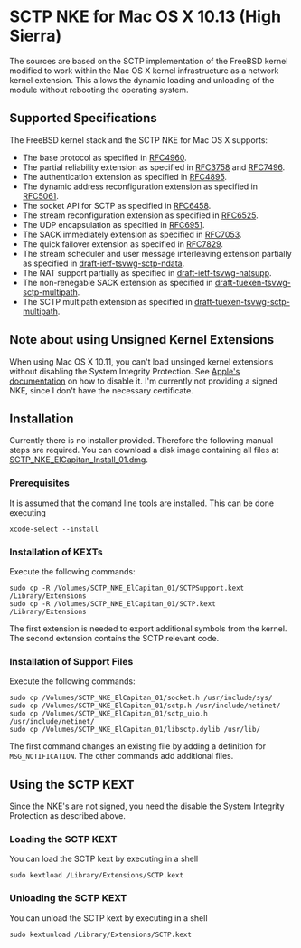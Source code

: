 # SCTP NKE for Mac OS X 10.13 (High Sierra)

The sources are based on the SCTP implementation of the FreeBSD kernel modified to work
within the Mac OS X kernel infrastructure as a network kernel extension. This allows
the dynamic loading and unloading of the module without rebooting the operating system.

## Supported Specifications
The FreeBSD kernel stack and the SCTP NKE for Mac OS X supports:
* The base protocol as specified in [RFC4960](https://tools.ietf.org/html/rfc4960).
* The partial reliability extension as specified in [RFC3758](https://tools.ietf.org/html/rfc3758) and [RFC7496](https://tools.ietf.org/html/rfc7496).
* The authentication extension as specified in [RFC4895](https://tools.ietf.org/html/rfc4895).
* The dynamic address reconfiguration extension as specified in [RFC5061](https://tools.ietf.org/html/rfc5061).
* The socket API for SCTP as specified in [RFC6458](https://tools.ietf.org/html/rfc6458).
* The stream reconfiguration extension as specified in [RFC6525](https://tools.ietf.org/html/rfc6525).
* The UDP encapsulation as specified in [RFC6951](https://tools.ietf.org/html/rfc6951).
* The SACK immediately extension as specified in [RFC7053](https://tools.ietf.org/html/rfc7053).
* The quick failover extension as specified in [RFC7829](https://tools.ietf.org/html/rfc7829).
* The stream scheduler and user message interleaving extension partially as specified in [draft-ietf-tsvwg-sctp-ndata](https://tools.ietf.org/html/draft-ietf-tsvwg-sctp-ndata).
* The NAT support partially as specified in [draft-ietf-tsvwg-natsupp](https://tools.ietf.org/html/draft-ietf-tsvwg-natsupp).
* The non-renegable SACK extension as specified in [draft-tuexen-tsvwg-sctp-multipath](https://tools.ietf.org/html/draft-tuexen-tsvwg-sctp-mutipath).
* The SCTP multipath extension as specified in [draft-tuexen-tsvwg-sctp-multipath](https://tools.ietf.org/html/draft-tuexen-tsvwg-sctp-multipath).

## Note about using Unsigned Kernel Extensions
When using Mac OS X 10.11, you can't load unsinged kernel extensions without disabling the System Integrity Protection.
See [Apple's documentation](https://developer.apple.com/library/mac/documentation/Security/Conceptual/System_Integrity_Protection_Guide/ConfiguringSystemIntegrityProtection/ConfiguringSystemIntegrityProtection.html) on how to disable it.
I'm currently not providing a signed NKE, since I don't have the necessary certificate.

## Installation
Currently there is no installer provided. Therefore the following manual steps are required.
You can download a disk image containing all files at [SCTP_NKE_ElCapitan_Install_01.dmg](https://github.com/sctplab/SCTP_NKE_HighSierra/releases/download/v01/SCTP_NKE_HighSierra_Install_01.dmg).

### Prerequisites
It is assumed that the comand line tools are installed. This can be done
executing
```
xcode-select --install
```

### Installation of KEXTs
Execute the following commands:
```
sudo cp -R /Volumes/SCTP_NKE_ElCapitan_01/SCTPSupport.kext /Library/Extensions
sudo cp -R /Volumes/SCTP_NKE_ElCapitan_01/SCTP.kext /Library/Extensions
```
The first extension is needed to export additional symbols from the kernel.
The second extension contains the SCTP relevant code.

### Installation of Support Files
Execute the following commands:
```
sudo cp /Volumes/SCTP_NKE_ElCapitan_01/socket.h /usr/include/sys/
sudo cp /Volumes/SCTP_NKE_ElCapitan_01/sctp.h /usr/include/netinet/
sudo cp /Volumes/SCTP_NKE_ElCapitan_01/sctp_uio.h /usr/include/netinet/
sudo cp /Volumes/SCTP_NKE_ElCapitan_01/libsctp.dylib /usr/lib/
```
The first command changes an existing file by adding a definition for
`MSG_NOTIFICATION`. The other commands add additional files.

## Using the SCTP KEXT
Since the NKE's are not signed, you need the disable the System Integrity
Protection as described above.

### Loading the SCTP KEXT
You can load the SCTP kext by executing in a shell
```
sudo kextload /Library/Extensions/SCTP.kext
```
### Unloading the SCTP KEXT
You can unload the SCTP kext by executing in a shell
```
sudo kextunload /Library/Extensions/SCTP.kext
```
